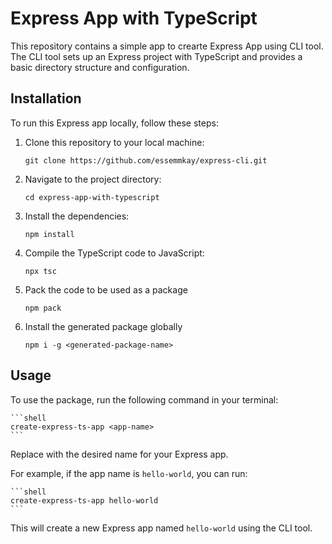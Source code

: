 # Express App with TypeScript

This repository contains a simple app to crearte Express App using CLI tool. The CLI tool sets up an Express project with TypeScript and provides a basic directory structure and configuration.

## Installation

To run this Express app locally, follow these steps:

1. Clone this repository to your local machine:

   ```shell
   git clone https://github.com/essemmkay/express-cli.git

   ```

2. Navigate to the project directory:

   ```shell
   cd express-app-with-typescript

   ```

3. Install the dependencies:

   ```shell
   npm install

   ```

4. Compile the TypeScript code to JavaScript:

   ```shell
   npx tsc

   ```

5. Pack the code to be used as a package

   ```shell
   npm pack

   ```

6. Install the generated package globally
   ```shell
   npm i -g <generated-package-name>
   ```

## Usage

To use the package, run the following command in your terminal:

    ```shell
    create-express-ts-app <app-name>
    ```

Replace <app-name> with the desired name for your Express app.

For example, if the app name is `hello-world`, you can run:

    ```shell
    create-express-ts-app hello-world
    ```

This will create a new Express app named `hello-world` using the CLI tool.
